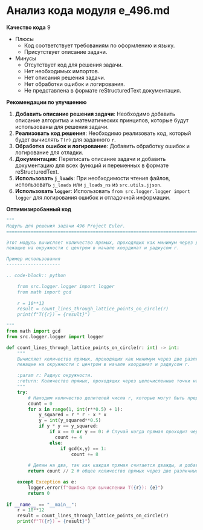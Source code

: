 # Анализ кода модуля e_496.md

**Качество кода**
9
- Плюсы
    - Код соответствует требованиям по оформлению и языку.
    - Присутствует описание задачи.
- Минусы
    - Отсутствует код для решения задачи.
    - Нет необходимых импортов.
    - Нет описания решения задачи.
    - Нет обработки ошибок и логирования.
    - Не представлена в формате reStructuredText документация.

**Рекомендации по улучшению**

1.  **Добавить описание решения задачи**: Необходимо добавить описание алгоритма и математических принципов, которые будут использованы для решения задачи.
2.  **Реализовать код решения**: Необходимо реализовать код, который будет вычислять `T(r)` для заданного `r`.
3.  **Обработка ошибок и логирование**:  Добавить обработку ошибок и логирование для отладки.
4.  **Документация**: Переписать описание задачи и добавить документацию для всех функций и переменных в формате reStructuredText.
5.  **Использовать `j_loads`**: При необходимости чтения файлов, использовать `j_loads` или `j_loads_ns` из `src.utils.jjson`.
6.  **Использовать `logger`**: Использовать `from src.logger.logger import logger` для логирования ошибок и отладочной информации.

**Оптимизиробанный код**

```python
"""
Модуль для решения задачи 496 Project Euler.
=========================================================================================

Этот модуль вычисляет количество прямых, проходящих как минимум через две различные целочисленные точки,
лежащие на окружности с центром в начале координат и радиусом r.

Пример использования
--------------------

.. code-block:: python

    from src.logger.logger import logger
    from math import gcd
    
    r = 10**12
    result = count_lines_through_lattice_points_on_circle(r)
    print(f"T({r}) = {result}")

"""
from math import gcd
from src.logger.logger import logger

def count_lines_through_lattice_points_on_circle(r: int) -> int:
    """
    Вычисляет количество прямых, проходящих как минимум через две различные целочисленные точки,
    лежащие на окружности с центром в начале координат и радиусом r.

    :param r: Радиус окружности.
    :return: Количество прямых, проходящих через целочисленные точки на окружности.
    """
    try:
        # Находим количество делителей числа r, которые могут быть представлены в виде суммы двух квадратов
        count = 0
        for x in range(1, int(r**0.5) + 1):
            y_squared = r * r - x * x
            y = int(y_squared**0.5)
            if y * y == y_squared:
                if x == 0 or y == 0: # Случай когда прямая проходит через центр
                  count += 4
                else:
                    if gcd(x,y) == 1:
                        count += 8
        
        # Делим на два, так как каждая прямая считается дважды, и добавляем 4 для прямых x = 0 и y = 0.
        return count // 2 # общее количество прямых через две различные точки

    except Exception as e:
        logger.error(f"Ошибка при вычислении T({r}): {e}")
        return 0
    
if __name__ == "__main__":
    r = 10**12
    result = count_lines_through_lattice_points_on_circle(r)
    print(f"T({r}) = {result}")
```